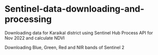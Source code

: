 # Sentinel-data-downloading-and-processing
Downloading data for Karaikal district using Sentinel Hub Process API for Nov 2022 and calculate NDVI 

Downloading Blue, Green, Red and NIR bands of Sentinel 2 

